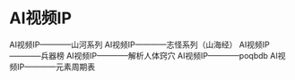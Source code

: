 #  AI视频IP
AI视频IP————山河系列
AI视频IP————志怪系列（山海经）
AI视频IP————兵器榜
AI视频IP————解析人体窍穴
AI视频IP————poqbdb
AI视频IP————元素周期表

